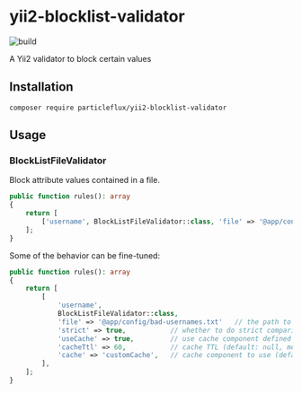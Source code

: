 # yii2-blocklist-validator

![build](https://github.com/particleflux/yii2-blocklist-validator/actions/workflows/tests.yml/badge.svg)

A Yii2 validator to block certain values

## Installation

```shell
composer require particleflux/yii2-blocklist-validator
```

## Usage

### BlockListFileValidator

Block attribute values contained in a file.

```php
public function rules(): array
{
    return [
        ['username', BlockListFileValidator::class, 'file' => '@app/config/bad-usernames.txt'],
    ];
}
```

Some of the behavior can be fine-tuned:

```php
public function rules(): array
{
    return [
        [
            'username',
            BlockListFileValidator::class,
            'file' => '@app/config/bad-usernames.txt'   // the path to the blocklist file, can contain aliases
            'strict' => true,           // whether to do strict comparison (default: false)
            'useCache' => true,         // use cache component defined in 'cache' (default: true)
            'cacheTtl' => 60,           // cache TTL (default: null, meaning the component default)
            'cache' => 'customCache',   // cache component to use (default 'cache')
        ],
    ];
}
```
